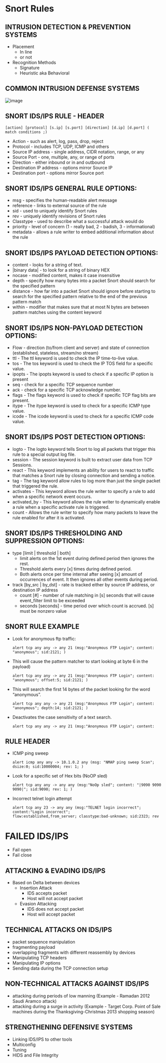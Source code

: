 # Snort Rules

## INTRUSION DETECTION & PREVENTION SYSTEMS
- Placement
  - In line
  - or not
- Recognition Methods
  - Signature
  - Heuristic aka Behavioral
 
## COMMON INTRUSION DEFENSE SYSTEMS
![image](https://github.com/TJClarke58/Networking.md/assets/140441047/0a53e758-c9e6-4273-840c-60dbeee7cfdd)

## SNORT IDS/IPS RULE - HEADER
```
[action] [protocol] [s.ip] [s.port] [direction] [d.ip] [d.port] ( match conditions ;)
```
- Action - such as alert, log, pass, drop, reject
- Protocol - includes TCP, UDP, ICMP and others
- Source IP address - single address, CIDR notation, range, or any
- Source Port - one, multiple, any, or range of ports
- Direction - either inbound or in and outbound
- Destination IP address - options mirror Source IP
- Destination port - options mirror Source port

## SNORT IDS/IPS GENERAL RULE OPTIONS:
- msg - specifies the human-readable alert message
- reference - links to external source of the rule
- sid - used to uniquely identify Snort rules
- rev - uniquely identify revisions of Snort rules
- Classtype - used to describe what a successful attack would do
- priority - level of concern (1 - really bad, 2 - badish, 3 - informational)
- metadata - allows a rule writer to embed additional information about the rule

## SNORT IDS/IPS PAYLOAD DETECTION OPTIONS:
- content - looks for a string of text.
- |binary data| - to look for a string of binary HEX
- nocase - modified content, makes it case insensitive
- depth - specify how many bytes into a packet Snort should search for the specified pattern
- distance - how far into a packet Snort should ignore before starting to search for the specified pattern relative to the end of the previous pattern match
- within - modifier that makes sure that at most N bytes are between pattern matches using the content keyword

## SNORT IDS/IPS NON-PAYLOAD DETECTION OPTIONS:
- Flow - direction (to/from client and server) and state of connection (established, stateless, stream/no stream)
- ttl - The ttl keyword is used to check the IP time-to-live value.
- tos - The tos keyword is used to check the IP TOS field for a specific value.
- ipopts - The ipopts keyword is used to check if a specific IP option is present
- seq - check for a specific TCP sequence number
- ack - check for a specific TCP acknowledge number.
- flags - The flags keyword is used to check if specific TCP flag bits are present.
- itype - The itype keyword is used to check for a specific ICMP type value.
- icode - The icode keyword is used to check for a specific ICMP code value.

## SNORT IDS/IPS POST DETECTION OPTIONS:
- logto - The logto keyword tells Snort to log all packets that trigger this rule to a special output log file.
- session - The session keyword is built to extract user data from TCP Sessions.
- react - This keyword implements an ability for users to react to traffic that matches a Snort rule by closing connection and sending a notice.
- tag - The tag keyword allow rules to log more than just the single packet that triggered the rule.
- activates - This keyword allows the rule writer to specify a rule to add when a specific network event occurs.
- activated_by - This keyword allows the rule writer to dynamically enable a rule when a specific activate rule is triggered.
- count - Allows the rule writer to specify how many packets to leave the rule enabled for after it is activated.

## SNORT IDS/IPS THRESHOLDING AND SUPPRESSION OPTIONS:
- type [limit | threshold | both]
  - limit alerts on the 1st event during defined period then ignores the rest.
  - Threshold alerts every [x] times during defined period.
  - Both alerts once per time internal after seeing [x] amount of occurrences of event. It then ignores all other events during period.
- track [by_src | by_dst] - rate is tracked either by source IP address, or destination IP address
  - count [#] - number of rule matching in [s] seconds that will cause event_filter limit to be exceeded
  - seconds [seconds] - time period over which count is accrued. [s] must be nonzero value

## SNORT RULE EXAMPLE
- Look for anonymous ftp traffic:
  ```
  alert tcp any any -> any 21 (msg:"Anonymous FTP Login"; content: "anonymous"; sid:2121; )
  ```
- This will cause the pattern matcher to start looking at byte 6 in the payload)
  ```
  alert tcp any any -> any 21 (msg:"Anonymous FTP Login"; content: "anonymous"; offset:5; sid:2121; )
  ```
- This will search the first 14 bytes of the packet looking for the word “anonymous”.
  ```
  alert tcp any any -> any 21 (msg:"Anonymous FTP Login"; content: "anonymous"; depth:14; sid:2121; )
  ```
- Deactivates the case sensitivity of a text search.
  ```
  alert tcp any any -> any 21 (msg:"Anonymous FTP Login"; content:
  ```

## RULE HEADER
- ICMP ping sweep
  ```
  alert icmp any any -> 10.1.0.2 any (msg: "NMAP ping sweep Scan"; dsize:0; sid:10000004; rev: 1; )
  ```
- Look for a specific set of Hex bits (NoOP sled)
  ```
  alert tcp any any -> any any (msg:"NoOp sled"; content: "|9090 9090 9090|"; sid:9090; rev: 1; )
  ```
- Incorrect telnet login attempt
  ```
  alert tcp any 23 -> any any (msg:"TELNET login incorrect"; content:"Login incorrect";
  flow:established,from_server; classtype:bad-unknown; sid:2323; rev
  ```

# FAILED IDS/IPS
- Fail open
- Fail close

## ATTACKING & EVADING IDS/IPS
- Based on Delta between devices
  - Insertion Attack
    - IDS accepts packet
    - Host will not accept packet
  - Evasion Attacking
    - IDS does not accept packet
    - Host will accept packet
   
## TECHNICAL ATTACKS ON IDS/IPS
- packet sequence manipulation
- fragmenting payload
- overlapping fragments with different reassembly by devices
- Manipulating TCP headers
- Manipulating IP options
- Sending data during the TCP connection setup

## NON-TECHNICAL ATTACKS AGAINST IDS/IPS
- attacking during periods of low manning (Example - Ramadan 2012 Saudi Aramco attack)
- attacking during a surge in activity (Example - Target Corp. Point of Sale machines during the Thanksgiving-Christmas 2013 shopping season)

## STRENGTHENING DEFENSIVE SYSTEMS
- Linking IDS/IPS to other tools
- Multiconfig
- Tuning
- HIDS and File Integrity
